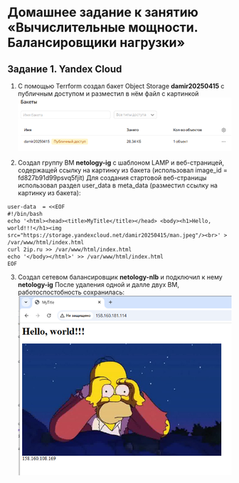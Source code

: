 # Домашнее задание к занятию «Вычислительные мощности. Балансировщики нагрузки»

## Задание 1. Yandex Cloud
1. С помощью Terrform cоздал бакет Object Storage **damir20250415** с публичным доступом и разместил в нём файл с картинкой
 ![](https://github.com/Granit16/Netology/blob/main/CloudProjectOrganisation/02/pic/bucket_damir20250415.png)

2. Создал группу ВМ **netology-ig** с шаблоном LAMP и веб-страницей, содержащей ссылку на картинку из бакета (использовал image_id = fd827b91d99psvq5fjit)
Для создания стартовой веб-страницы использовал раздел user_data в meta_data (разместил ссылку на картинку из бакета):
```
user-data  = <<EOF
#!/bin/bash
echo '<html><head><title>MyTitle</title></head> <body><h1>Hello, world!!!</h1><img src="https://storage.yandexcloud.net/damir20250415/man.jpeg"/><br>' > /var/www/html/index.html
curl 2ip.ru >> /var/www/html/index.html
echo '</body></html>' >> /var/www/html/index.html
EOF
```

3. Создал сетевом балансировщик **netology-nlb** и подключил к нему **netology-ig**
После удаления одной и далле двух ВМ, работоспостобность сохранилась:
  ![](https://github.com/Granit16/Netology/blob/main/CloudProjectOrganisation/02/pic/nlb.png)
